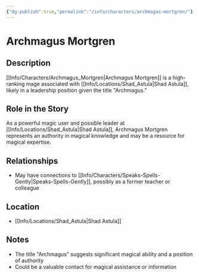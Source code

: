 ```yaml
---
{"dg-publish":true,"permalink":"/info/characters/archmagus-mortgren/"}
---
```


# Archmagus Mortgren

## Description
[[Info/Characters/Archmagus_Mortgren\|Archmagus Mortgren]] is a high-ranking mage associated with [[Info/Locations/Shad_Astula\|Shad Astula]], likely in a leadership position given the title "Archmagus."

## Role in the Story
As a powerful magic user and possible leader at [[Info/Locations/Shad_Astula\|Shad Astula]], Archmagus Mortgren represents an authority in magical knowledge and may be a resource for magical expertise.

## Relationships
- May have connections to [[Info/Characters/Speaks-Spells-Gently\|Speaks-Spells-Gently]], possibly as a former teacher or colleague

## Location
- [[Info/Locations/Shad_Astula\|Shad Astula]]

## Notes
- The title "Archmagus" suggests significant magical ability and a position of authority
- Could be a valuable contact for magical assistance or information